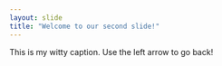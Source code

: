 ```yaml
---
layout: slide
title: "Welcome to our second slide!"
---
```

This is my  witty caption.
Use the left arrow to go back!
